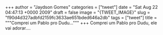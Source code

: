 
+++
author = "Jaydson Gomes"
categories = ["tweet"]
date = "Sat Aug 22 04:47:13 +0000 2009"
draft = false
image = "{TWEET_IMAGE}"
slug = "f90d4d327adbfd2159fc3633ae651bded646a2db"
tags = ["tweet"]
title = """Comprei um Pablo pro Dudu..."""
+++
Comprei um Pablo pro Dudu, ele vai adorar....
